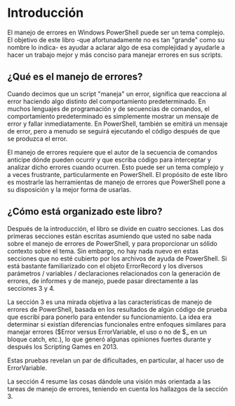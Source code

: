 # Introducción

El manejo de errores en Windows PowerShell puede ser un tema complejo. El objetivo de este libro -que afortunadamente no es tan "grande" como su nombre lo indica- es ayudar a aclarar algo de esa complejidad y ayudarle a hacer un trabajo mejor y más conciso para manejar errores en sus scripts.

## ¿Qué es el manejo de errores?

Cuando decimos que un script "maneja" un error, significa que reacciona al error haciendo algo distinto del comportamiento predeterminado. En muchos lenguajes de programación y de secuencias de comandos, el comportamiento predeterminado es simplemente mostrar un mensaje de error y fallar inmediatamente. En PowerShell, también se emitirá un mensaje de error, pero a menudo se seguirá ejecutando el código después de que se produzca el error.

El manejo de errores requiere que el autor de la secuencia de comandos anticipe dónde pueden ocurrir y que escriba código para interceptar y analizar dicho errores cuando ocurren. Esto puede ser un tema complejo y a veces frustrante, particularmente en PowerShell. El propósito de este libro es mostrarle las herramientas de manejo de errores que PowerShell pone a su disposición y la mejor forma de usarlas.

## ¿Cómo está organizado este libro?

Después de la introducción, el libro se divide en cuatro secciones. Las dos primeras secciones están escritas asumiendo que usted no sabe nada sobre el manejo de errores de PowerShell, y para proporcionar un sólido contexto sobre el tema. Sin embargo, no hay nada nuevo en estas secciones que no esté cubierto por los archivos de ayuda de PowerShell. Si está bastante familiarizado con el objeto ErrorRecord y los diversos parámetros / variables / declaraciones relacionados con la generación de errores, de informes y de manejo, puede pasar directamente a las secciones 3 y 4.

La sección 3 es una mirada objetiva a las características de manejo de errores de PowerShell, basada en los resultados de algún código de prueba que escribí para ponerlo para entender su funcionamiento. La idea era determinar si existían diferencias funcionales entre enfoques similares para manejar errores ($Error versus ErrorVariable, el uso o no de $\_ en un bloque catch, etc.), lo que generó algunas opiniones fuertes durante y después los Scripting Games en 2013.

Estas pruebas revelan un par de dificultades, en particular, al hacer uso de ErrorVariable.

La sección 4 resume las cosas dándole una visión más orientada a las tareas de manejo de errores, teniendo en cuenta los hallazgos de la sección 3.
